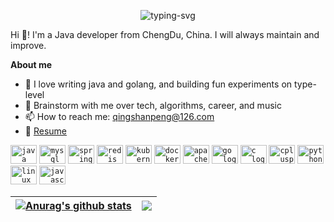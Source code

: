 <p align="center">
   <img src="https://readme-typing-svg.herokuapp.com?font=Roboto&pause=1000&width=435&lines=Hello!+I+am+mroccyen" alt="typing-svg">
</p>

Hi 👋! I'm a Java developer from ChengDu, China. I will always maintain and improve.

**About me**

- 🔭 I love writing java and golang, and building fun experiments on type-level
- 💬 Brainstorm with me over tech, algorithms, career, and music
- 📫 How to reach me: qingshanpeng@126.com
- 📝 [Resume]()

<code><img src="https://cdn.jsdelivr.net/gh/devicons/devicon/icons/java/java-original.svg" height="30" width="42" alt="java logo"  /></code>
<code><img src="https://cdn.jsdelivr.net/gh/devicons/devicon/icons/mysql/mysql-original.svg" height="30" width="42" alt="mysql logo"  /></code>
<code><img src="https://cdn.jsdelivr.net/gh/devicons/devicon/icons/spring/spring-original.svg" height="30" width="42" alt="spring logo"  /></code>
<code><img src="https://cdn.jsdelivr.net/gh/devicons/devicon/icons/redis/redis-original.svg" height="30" width="42" alt="redis logo"  /></code>
<code><img src="https://cdn.jsdelivr.net/gh/devicons/devicon/icons/kubernetes/kubernetes-plain.svg" height="30" width="42" alt="kubernetes logo"  /></code>
<code><img src="https://cdn.jsdelivr.net/gh/devicons/devicon/icons/docker/docker-original.svg" height="30" width="42" alt="docker logo"  /></code>
<code><img src="https://cdn.jsdelivr.net/gh/devicons/devicon/icons/apachekafka/apachekafka-original.svg" height="30" width="42" alt="apachekafka logo"  /></code>
<code><img src="https://cdn.jsdelivr.net/gh/devicons/devicon/icons/go/go-original.svg" height="30" width="42" alt="go logo"  /></code>
<code><img src="https://cdn.jsdelivr.net/gh/devicons/devicon/icons/c/c-original.svg" height="30" width="42" alt="c logo"  /></code>
<code><img src="https://cdn.jsdelivr.net/gh/devicons/devicon/icons/cplusplus/cplusplus-original.svg" height="30" width="42" alt="cplusplus logo"  /></code>
<code><img src="https://cdn.jsdelivr.net/gh/devicons/devicon/icons/python/python-original.svg" height="30" width="42" alt="python logo"  /></code>
<code><img src="https://cdn.jsdelivr.net/gh/devicons/devicon/icons/linux/linux-original.svg" height="30" width="42" alt="linux logo"  /></code>
<code><img src="https://cdn.jsdelivr.net/gh/devicons/devicon/icons/javascript/javascript-original.svg" height="30" width="42" alt="javascript logo"  /></code>

| <a href="https://github.com/anuraghazra/github-readme-stats"><img align="center" src="https://github-readme-stats.vercel.app/api?username=mroccyen&show_icons=true&include_all_commits=true&theme=buefy&hide_border=true" alt="Anurag's github stats" /></a> | <a href="https://github.com/anuraghazra/github-readme-stats"><img align="center" src="https://github-readme-stats.vercel.app/api/top-langs/?username=mroccyen&layout=compact&theme=buefy&hide_border=true" /></a> |
|--------------------------------------------------------------------------------------------------------------------------------------------------------------------------------------------------------------------------------------------------------------| ------------- |
